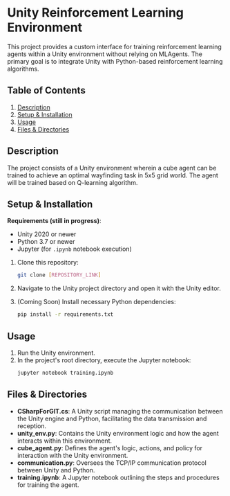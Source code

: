 # Unity Reinforcement Learning Environment

This project provides a custom interface for training reinforcement learning agents within a Unity environment without relying on MLAgents. The primary goal is to integrate Unity with Python-based reinforcement learning algorithms.

## Table of Contents
1. [Description](#description)
2. [Setup & Installation](#setup-&-installation)
3. [Usage](#usage)
4. [Files & Directories](#files-&-directories)

## Description

The project consists of a Unity environment wherein a cube agent can be trained to achieve an optimal wayfinding task in 5x5 grid world. The agent will be trained based on Q-learning algorithm.

## Setup & Installation

**Requirements (still in progress)**:
- Unity 2020 or newer
- Python 3.7 or newer
- Jupyter (for `.ipynb` notebook execution)

1. Clone this repository:
   ```bash
   git clone [REPOSITORY_LINK]
   ```
2. Navigate to the Unity project directory and open it with the Unity editor.

3. (Coming Soon) Install necessary Python dependencies:
   ```bash
   pip install -r requirements.txt
   ```

## Usage

1. Run the Unity environment.
2. In the project's root directory, execute the Jupyter notebook:
   ```bash
   jupyter notebook training.ipynb
   ```

## Files & Directories

- **CSharpForGIT.cs**: A Unity script managing the communication between the Unity engine and Python, facilitating the data transmission and reception.
- **unity_env.py**: Contains the Unity environment logic and how the agent interacts within this environment.
- **cube_agent.py**: Defines the agent's logic, actions, and policy for interaction with the Unity environment.
- **communication.py**: Oversees the TCP/IP communication protocol between Unity and Python.
- **training.ipynb**: A Jupyter notebook outlining the steps and procedures for training the agent.